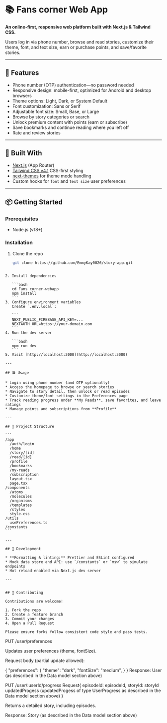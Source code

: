 # 📚 Fans corner Web App

**An online-first, responsive web platform built with Next.js & Tailwind CSS.**

Users log in via phone number, browse and read stories, customize their theme, font, and text size, earn or purchase points, and save/favorite stories.

---

## 🚀 Features

- Phone number (OTP) authentication—no password needed
- Responsive design: mobile-first, optimized for Android and desktop browsers
- Theme options: Light, Dark, or System Default
- Font customization: Sans or Serif
- Adjustable font size: Small, Base, or Large
- Browse by story categories or search
- Unlock premium content with points (earn or subscribe)
- Save bookmarks and continue reading where you left off
- Rate and review stories

---

## 🧩 Built With

- [Next.js](https://nextjs.org) (App Router)
- [Tailwind CSS v4.1](https://tailwindcss.com) CSS-first styling
- [next-themes](https://github.com/pacocoursey/next-themes) for theme mode handling
- Custom hooks for `font` and `text size` user preferences

---

## 📦 Getting Started

### Prerequisites

- Node.js (v18+)

### Installation

1. Clone the repo
   ```bash
   git clone https://github.com/EmmyKay0026/story-app.git
   ```

````

2. Install dependencies

   ```bash
   cd Fans corner-webapp
   npm install
   ```
3. Configure environment variables
   Create `.env.local`:

   ```
   NEXT_PUBLIC_FIREBASE_API_KEY=...
   NEXTAUTH_URL=https://your-domain.com
   ```
4. Run the dev server

   ```bash
   npm run dev
   ```
5. Visit [http://localhost:3000](http://localhost:3000)

---

## 🛠️ Usage

* Login using phone number (and OTP optionally)
* Access the homepage to browse or search stories
* Navigate to story detail, then unlock or read episodes
* Customize theme/font settings in the Preferences page
* Track reading progress under **My Reads**, save favorites, and leave ratings
* Manage points and subscriptions from **Profile**

---

## 📁 Project Structure

```
/app
  /auth/login
  /home
  /story/[id]
  /read/[id]
  /profile
  /bookmarks
  /my‑reads
  /subscription
  layout.tsx
  page.tsx
/components
  /atoms
  /molecules
  /organisms
  /templates
  /styles
  style.css
/utils
  usePreferences.ts
/constants
```

---

## 🧪 Development

* **Formatting & linting:** Prettier and ESLint configured
* Mock data store and API: use `/constants` or `msw` to simulate endpoints
* Hot reload enabled via Next.js dev server

---


## 🤝 Contributing

Contributions are welcome!

1. Fork the repo
2. Create a feature branch
3. Commit your changes
4. Open a Pull Request

Please ensure forks follow consistent code style and pass tests.
````

PUT /user/preferences

Updates user preferences (theme, fontSize).

Request body (partial update allowed):

{
"preferences": {
"theme": "dark",
"fontSize": "medium",
}
}
Response: User (as described in the Data model section above)

PUT /user/:userId/progress
Request{
episodeId: episodeId,
storyId: storyId
updatedProgess (updatedProgess of type UserProgress as described in the Data model section above)
}

Returns a detailed story, including episodes.

Response: Story (as described in the Data model section above)

